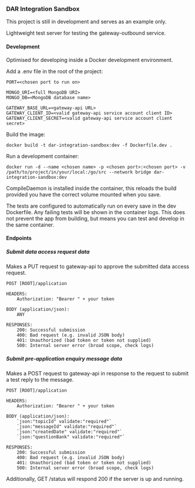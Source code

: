 ### DAR Integration Sandbox

This project is still in development and serves as an example only.

Lightweight test server for testing the gateway-outbound service.

#### Development

Optimised for developing inside a Docker development environment.

Add a .env file in the root of the project:

```
PORT=<chosen port to run on>

MONGO_URI=<full MongoDB URI>
MONGO_DB=<MongoDB database name>

GATEWAY_BASE_URL=<gateway-api URL>
GATEWAY_CLIENT_ID=<valid gateway-api service account client ID>
GATEWAY_CLIENT_SECRET=<valid gateway-api service account client secret>
```

Build the image:

```
docker build -t dar-integration-sandbox:dev -f Dockerfile.dev .
```

Run a development container:

```
docker run -d --name <chosen name> -p <chosen port>:<chosen port> -v /path/to/project/in/your/local:/go/src --network bridge dar-integration-sandbox:dev
```

CompileDaemon is installed inside the container, this reloads the build provided you have the correct volume mounted when you save.

The tests are configured to automatically run on every save in the dev Dockerfile. Any failing tests will be shown in the container logs. This does not prevent the app from building, but means you can test and develop in the same container.

#### Endpoints

##### Submit data access request data

Makes a PUT request to gateway-api to approve the submitted data access request.

```
POST [ROOT]/application

HEADERS:
    Authorization: "Bearer " + your token

BODY (application/json):
    ANY

RESPONSES:
    200: Successful submission
    400: Bad request (e.g. invalid JSON body)
    401: Unauthorized (bad token or token not supplied)
    500: Internal server error (broad scope, check logs)
```

##### Submit pre-application enquiry message data

Makes a POST request to gateway-api in response to the request to submit a test reply to the message.

```
POST [ROOT]/application

HEADERS:
    Authorization: "Bearer " + your token

BODY (application/json):
    `json:"topicId" validate:"required"`
    `json:"messageId" validate:"required"`
    `json:"createdDate" validate:"required"`
    `json:"questionBank" validate:"required"`

RESPONSES:
    200: Successful submission
    400: Bad request (e.g. invalid JSON body)
    401: Unauthorized (bad token or token not supplied)
    500: Internal server error (broad scope, check logs)

```

Additionally, GET /status will respond 200 if the server is up and running.
